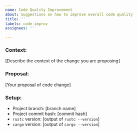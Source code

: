 ```yaml
---
name: Code Quality Improvement
about: Suggestions on how to improve overall code quality
title: ''
labels: code-improv
assignees: ''

---
```


### **Context**:

[Describe the context of the change you are proposing] 

### **Proposal**:

[Your proposal of code change]

### **Setup**:

- Project branch: [branch name]
- Project commit hash: [commit hash]
- `rustc` version: [output of `rustc --version`]
- `cargo` version: [output of `cargo --version`]
